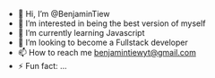 - 👋 Hi, I’m @BenjaminTiew
- 👀 I’m interested in being the best version of myself
- 🌱 I’m currently learning Javascript
- 💞️ I’m looking to become a Fullstack developer
- 📫 How to reach me benjamintiewyt@gmail.com
- ⚡ Fun fact: ...

<!---
BenjaminTiew/BenjaminTiew is a ✨ special ✨ repository because its `README.md` (this file) appears on your GitHub profile.
You can click the Preview link to take a look at your changes.
--->
